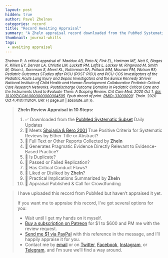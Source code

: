 ```yaml
---
layout: post
hidden: true
author: Pavel Zhelnov
categories: record
title: "Record Awaiting Appraisal"
summary: "A Zheln appraisal record downloaded from the PubMed Systematic Subset daily updates."
thumbnail: journal-whills
tags:
 - awaiting appraisal
---
```


<small id="citation">Zhelnov P. A critical appraisal of _‘Maddux AB, Pinto N, Fink EL, Hartman ME, Nett S, Biagas K, Killien EY, Dervan LA, Christie LM, Luckett PM, Loftis L, Lackey M, Ringwood M, Smith M, Olson L, Sorenson S, Meert KL, Notterman DA, Pollack MM, Mourani PM, Watson RS; Pediatric Outcomes STudies after PICU (POST-PICU) and PICU-COS Investigators of the Pediatric Acute Lung Injury and Sepsis Investigators and the Eunice Kennedy Shriver National Institute of Child Health and Human Development Collaborative Pediatric Critical Care Research Networks. Postdischarge Outcome Domains in Pediatric Critical Care and the Instruments Used to Evaluate Them: A Scoping Review. Crit Care Med. 2020 Oct 1. [doi: 10.1097/CCM.0000000000004595](https://doi.org/10.1097/CCM.0000000000004595). Epub ahead of print. [PMID: 33009099](https://pubmed.gov/33009099)’._ Zheln. 2020 Oct 4;41(1):r131d4. URI: {{ page.url | absolute_url }}.</small>

> **Zheln Review Appraisal in 10 Steps:**
>
> 1. ✅ Downloaded from the [PubMed Systematic Subset](https://github.com/p1m-ortho/qs-global-ortho-search-queries/blob/global-sr-query/README.md) Daily Updates
> 2. 🔄 Meets [Shojania & Bero 2001](https://www.researchgate.net/publication/11820967_Taking_Advantage_of_the_Explosion_of_Systematic_Reviews_An_Efficient_MEDLINE_Search_Strategy) True Positive Criteria for Systematic Reviews by Either Title or Abstract?
> 3. 🔄 Full Text or Other Reports Collected by **Zheln**
> 4. 🔄 Generates Pragmatic Evidence Directly Relevant to Evidence-Based Practice?
> 5. 🔄 Is Duplicate?
> 6. 🔄 Passed or Failed Replication?
> 7. 🔄 Has Critical Conduct Flaws?
> 8. 🔄 Liked or Disliked by **Zheln**?
> 9. 🔄 Practical Implications Summarized by **Zheln**
> 10. 🔄 Appraisal Published & Call for Crowdfunding

> I have uploaded this record from PubMed but haven’t appraised it yet.
>
> If you want me to appraise this record, I’ve got several options for you:
> * Wait until I get my hands on it myself.
> * [Buy a subscription on Patreon](https://patreon.com/zheln) for $1 to $600 and PM me with the review request.
> * [Send me $1 via PayPal](https://paypal.me/pjelnov) with this reference in the message, and I’ll happily appraise it for you.
> * Contact me by [email](mailto:pavel@zheln.com) or on [Twitter](https://twitter.com/drzhelnov), [Facebook](https://facebook.com/drzhelnov), [Instagram](https://instagram.com/igzheln), or [Telegram](https://t.me/drzhelnov), and I’m sure we’ll find a way around.

